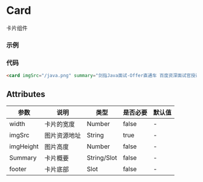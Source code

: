 # Card
卡片组件

### 示例
<card imgSrc="tmdUI/java.png" summary="剑指Java面试-Offer直通车 百度资深面试官授课"></card>

### 代码
```html
<card imgSrc="/java.png" summary="剑指Java面试-Offer直通车 百度资深面试官授课"></card>
```

## Attributes
| 参数 | 说明 | 类型 | 是否必要 | 默认值 |
| --- | --- | --- |   ---   |  ---  |
| width | 卡片的宽度 | Number | false | - |
| imgSrc | 图片资源地址 | String | true | - |
| imgHeight | 图片高度 | Number | false | - |
| Summary | 卡片概要 | String/Slot | false | - |
| footer | 卡片底部 | Slot | false | - |